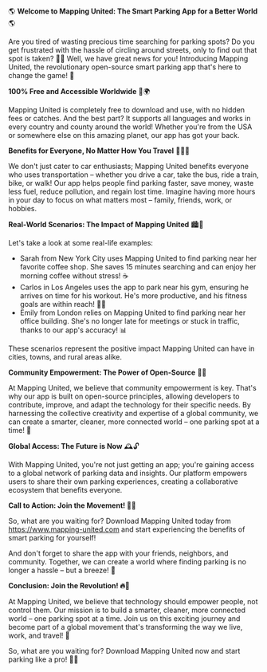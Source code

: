 🌎 **Welcome to Mapping United: The Smart Parking App for a Better World** 🌎

Are you tired of wasting precious time searching for parking spots? Do you get frustrated with the hassle of circling around streets, only to find out that spot is taken? 🚗😩 Well, we have great news for you! Introducing Mapping United, the revolutionary open-source smart parking app that's here to change the game! 🎉

**100% Free and Accessible Worldwide** 💸🌍

Mapping United is completely free to download and use, with no hidden fees or catches. And the best part? It supports all languages and works in every country and county around the world! Whether you're from the USA or somewhere else on this amazing planet, our app has got your back.

**Benefits for Everyone, No Matter How You Travel** 🚌🚂💨

We don't just cater to car enthusiasts; Mapping United benefits everyone who uses transportation – whether you drive a car, take the bus, ride a train, bike, or walk! Our app helps people find parking faster, save money, waste less fuel, reduce pollution, and regain lost time. Imagine having more hours in your day to focus on what matters most – family, friends, work, or hobbies.

**Real-World Scenarios: The Impact of Mapping United** 🏙️🌃

Let's take a look at some real-life examples:

* Sarah from New York City uses Mapping United to find parking near her favorite coffee shop. She saves 15 minutes searching and can enjoy her morning coffee without stress! ☕️
* Carlos in Los Angeles uses the app to park near his gym, ensuring he arrives on time for his workout. He's more productive, and his fitness goals are within reach! 🏋️‍♂️
* Emily from London relies on Mapping United to find parking near her office building. She's no longer late for meetings or stuck in traffic, thanks to our app's accuracy! 📊

These scenarios represent the positive impact Mapping United can have in cities, towns, and rural areas alike.

**Community Empowerment: The Power of Open-Source** 💪🌐

At Mapping United, we believe that community empowerment is key. That's why our app is built on open-source principles, allowing developers to contribute, improve, and adapt the technology for their specific needs. By harnessing the collective creativity and expertise of a global community, we can create a smarter, cleaner, more connected world – one parking spot at a time! 🌟

**Global Access: The Future is Now** 🕰️🔓

With Mapping United, you're not just getting an app; you're gaining access to a global network of parking data and insights. Our platform empowers users to share their own parking experiences, creating a collaborative ecosystem that benefits everyone.

**Call to Action: Join the Movement! 🚀💥**

So, what are you waiting for? Download Mapping United today from https://www.mapping-united.com and start experiencing the benefits of smart parking for yourself!

And don't forget to share the app with your friends, neighbors, and community. Together, we can create a world where finding parking is no longer a hassle – but a breeze! 🌈

**Conclusion: Join the Revolution! 🔥💪**

At Mapping United, we believe that technology should empower people, not control them. Our mission is to build a smarter, cleaner, more connected world – one parking spot at a time. Join us on this exciting journey and become part of a global movement that's transforming the way we live, work, and travel! 🌟

So, what are you waiting for? Download Mapping United now and start parking like a pro! 🚗💨